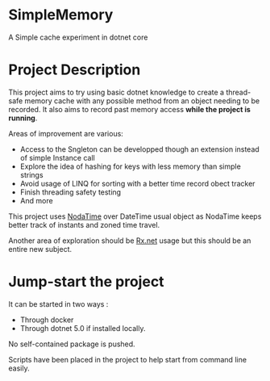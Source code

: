 # SimpleMemory
A Simple cache experiment in dotnet core

# Project Description

This project aims to try using basic dotnet knowledge to create a thread-safe memory cache with any possible method from an object needing to be recorded. 
It also aims to record past memory access **while the project is running**. 

Areas of improvement are various: 

- Access to the Sngleton can be developped though an extension instead of simple Instance call
- Explore the idea of hashing for keys with less memory than simple strings
- Avoid usage of LINQ for sorting with a better time record obect tracker
- Finish threading safety testing
- And more

This project uses [NodaTime](https://nodatime.org/) over DateTime usual object as NodaTime keeps better track of instants and zoned time travel.

Another area of exploration should be [Rx.net](https://github.com/dotnet/reactive) usage but this should be an entire new subject. 

# Jump-start the project

It can be started in two ways : 

- Through docker
- Through dotnet 5.0 if installed locally. 

No self-contained package is pushed.

Scripts have been placed in the project to help start from command line easily. 
